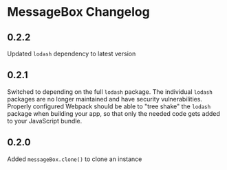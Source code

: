 # MessageBox Changelog

## 0.2.2

Updated `lodash` dependency to latest version

## 0.2.1

Switched to depending on the full `lodash` package. The individual `lodash` packages are no longer maintained and have security vulnerabilities. Properly configured Webpack should be able to "tree shake" the `lodash` package when building your app, so that only the needed code gets added to your JavaScript bundle.

## 0.2.0

Added `messageBox.clone()` to clone an instance
